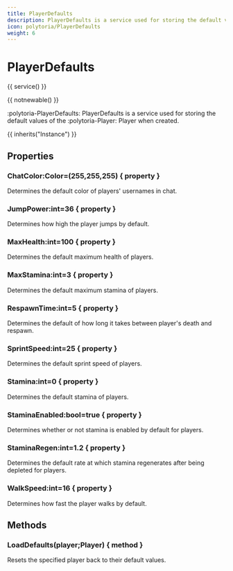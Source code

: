 ```yaml
---
title: PlayerDefaults
description: PlayerDefaults is a service used for storing the default values of the Player when created.
icon: polytoria/PlayerDefaults
weight: 6
---
```


# PlayerDefaults

{{ service() }}

{{ notnewable() }}

:polytoria-PlayerDefaults: PlayerDefaults is a service used for storing the default values of the :polytoria-Player: Player when created.

{{ inherits("Instance") }}

## Properties

### ChatColor:Color=(255,255,255) { property }

Determines the default color of players' usernames in chat.

### JumpPower:int=36 { property }

Determines how high the player jumps by default.

### MaxHealth:int=100 { property }

Determines the default maximum health of players.

### MaxStamina:int=3 { property }

Determines the default maximum stamina of players.

### RespawnTime:int=5 { property }

Determines the default of how long it takes between player's death and respawn.

### SprintSpeed:int=25 { property }

Determines the default sprint speed of players.

### Stamina:int=0 { property }

Determines the default stamina of players.

### StaminaEnabled:bool=true { property }

Determines whether or not stamina is enabled by default for players.

### StaminaRegen:int=1.2 { property }

Determines the default rate at which stamina regenerates after being depleted for players.

### WalkSpeed:int=16 { property }

Determines how fast the player walks by default.

## Methods

### LoadDefaults(player;Player) { method }

Resets the specified player back to their default values.

